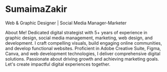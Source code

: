# SumaimaZakir
Web & Graphic Designer | Social Media Manager-Marketer

About Me!
Dedicated digital strategist with 5+ years of experience in graphic design, social media management, marketing, web design, and development. I craft compelling visuals, build engaging online communities, and develop functional websites. Proficient in Adobe Creative Suite, Figma, Canva, and web development technologies, I deliver comprehensive digital solutions. Passionate about driving growth and achieving marketing goals. Let's create impactful digital experiences together.
